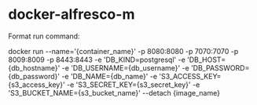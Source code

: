 # docker-alfresco-m

Format run command: 

docker run --name='{container_name}' -p 8080:8080 -p 7070:7070 -p 8009:8009 -p 8443:8443 -e 'DB_KIND=postgresql' -e 'DB_HOST={db_hostname}' -e 'DB_USERNAME={db_username}' -e 'DB_PASSWORD={db_password}' -e 'DB_NAME={db_name}' -e 'S3_ACCESS_KEY={s3_access_key}' -e 'S3_SECRET_KEY={s3_secret_key}' -e 'S3_BUCKET_NAME={s3_bucket_name}' --detach {image_name}

